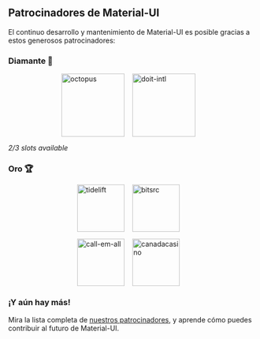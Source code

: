 ## Patrocinadores de Material-UI

El continuo desarrollo y mantenimiento de Material-UI es posible gracias a estos generosos patrocinadores:

### Diamante 💎

<p style="display: flex; justify-content: center;">
  <a data-ga-event-category="sponsor" data-ga-event-action="logo" data-ga-event-label="octopus" href="https://octopus.com/?utm_source=materialui&utm_medium=referral" rel="noopener sponsored" target="_blank" style="margin-right: 16px;"><img height="128" width="128" src="https://avatars3.githubusercontent.com/u/1287123?s=256" alt="octopus" title="Repeatable, reliable deployments" loading="lazy" /></a>
  <a data-ga-event-category="sponsor" data-ga-event-action="logo" data-ga-event-label="doit-intl" href="https://www.doit-intl.com/?utm_source=materialui&utm_medium=referral" rel="noopener sponsored" target="_blank" style="margin-right: 16px;"><img height="128" width="128" src="https://avatars3.githubusercontent.com/u/8424863?s=256" alt="doit-intl" title="Management Platform for Google Cloud and AWS" loading="lazy" /></a>
</p>

_2/3 slots available_

### Oro 🏆

<p style="display: flex; justify-content: center;">
  <a data-ga-event-category="sponsor" data-ga-event-action="logo" data-ga-event-label="tidelift" href="https://tidelift.com/subscription/pkg/npm-material-ui?utm_source=npm-material-ui&utm_medium=referral&utm_campaign=homepage" rel="noopener sponsored" target="_blank" style="margin-right: 16px;"><img height="96" width="96" src="https://github.com/tidelift.png?size=96" srcset="https://github.com/tidelift.png?size=192 2x" alt="tidelift" title="Software de código abierto listo para empresa" loading="lazy" /></a>
  <a data-ga-event-category="sponsor" data-ga-event-action="logo" data-ga-event-label="bitsrc" href="https://bit.dev" rel="noopener sponsored" target="_blank" style="margin-right: 16px;"><img height="96" width="96" src="https://github.com/teambit.png?size=96" srcset="https://github.com/teambit.png?size=192 2x" alt="bitsrc" title="La forma más rápida de compartir código" loading="lazy" /></a>
</p>

<p style="display: flex; justify-content: center; flex-wrap: wrap;">
  <a data-ga-event-category="sponsor" data-ga-event-action="logo" data-ga-event-label="textemall" href="https://www.text-em-all.com" rel="noopener sponsored" target="_blank" style="margin-right: 16px;"><img src="https://images.opencollective.com/callemall/a6946da/logo/96.png" srcset="https://images.opencollective.com/callemall/a6946da/logo/192.png 2x" alt="call-em-all" title="La forma fácil de enviar mensajes a tu grupo" height="96" width="96" loading="lazy"></a>
  <a data-ga-event-category="sponsor" data-ga-event-action="logo" data-ga-event-label="canadacasino" href="https://www.canadacasino.ca/" rel="noopener sponsored" target="_blank" style="margin-right: 16px;"><img height="96" width="96" src="https://images.opencollective.com/canadacasino/5b19004/logo/96.png" srcset="https://images.opencollective.com/canadacasino/5b19004/logo/192.png 2x" alt="canadacasino" loading="lazy" /></a>
</p>

### ¡Y aún hay más!

Mira la lista completa de [nuestros patrocinadores](/discover-more/backers/), y aprende cómo puedes contribuir al futuro de Material-UI.
